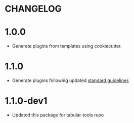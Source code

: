 # CHANGELOG

# 1.0.0

* Generate plugins from templates using cookiecutter.

# 1.1.0

* Generate plugins following updated [standard guidelines](https://labshare.atlassian.net/wiki/spaces/WIPP/pages/3275980801/Python+Plugin+Standards)

# 1.1.0-dev1

* Updated this package for tabular-tools repo

